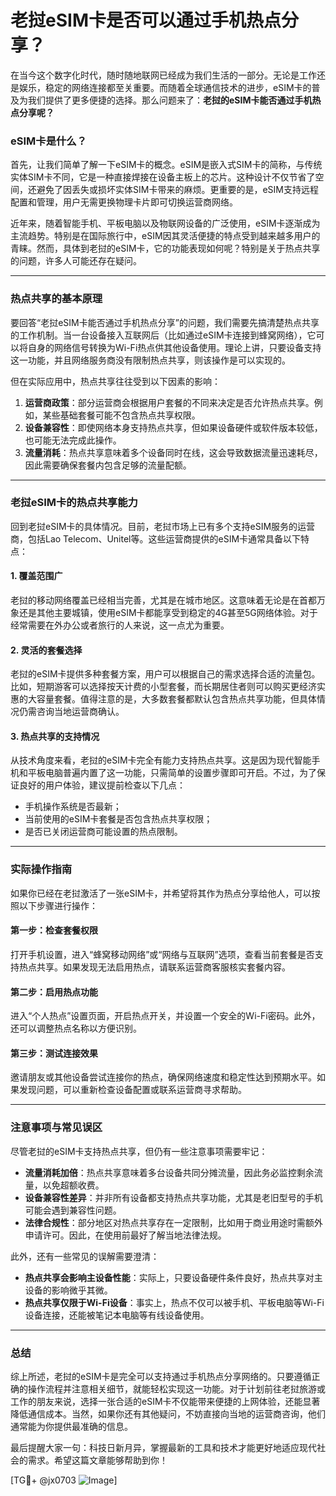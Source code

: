 # 老挝eSIM卡是否可以通过手机热点分享？

在当今这个数字化时代，随时随地联网已经成为我们生活的一部分。无论是工作还是娱乐，稳定的网络连接都至关重要。而随着全球通信技术的进步，eSIM卡的普及为我们提供了更多便捷的选择。那么问题来了：**老挝的eSIM卡能否通过手机热点分享呢？**

### eSIM卡是什么？
首先，让我们简单了解一下eSIM卡的概念。eSIM是嵌入式SIM卡的简称，与传统实体SIM卡不同，它是一种直接焊接在设备主板上的芯片。这种设计不仅节省了空间，还避免了因丢失或损坏实体SIM卡带来的麻烦。更重要的是，eSIM支持远程配置和管理，用户无需更换物理卡片即可切换运营商网络。

近年来，随着智能手机、平板电脑以及物联网设备的广泛使用，eSIM卡逐渐成为主流趋势。特别是在国际旅行中，eSIM因其灵活便捷的特点受到越来越多用户的青睐。然而，具体到老挝的eSIM卡，它的功能表现如何呢？特别是关于热点共享的问题，许多人可能还存在疑问。

---

### 热点共享的基本原理
要回答“老挝eSIM卡能否通过手机热点分享”的问题，我们需要先搞清楚热点共享的工作机制。当一台设备接入互联网后（比如通过eSIM卡连接到蜂窝网络），它可以将自身的网络信号转换为Wi-Fi热点供其他设备使用。理论上讲，只要设备支持这一功能，并且网络服务商没有限制热点共享，则该操作是可以实现的。

但在实际应用中，热点共享往往受到以下因素的影响：
1. **运营商政策**：部分运营商会根据用户套餐的不同来决定是否允许热点共享。例如，某些基础套餐可能不包含热点共享权限。
2. **设备兼容性**：即使网络本身支持热点共享，但如果设备硬件或软件版本较低，也可能无法完成此操作。
3. **流量消耗**：热点共享意味着多个设备同时在线，这会导致数据流量迅速耗尽，因此需要确保套餐内包含足够的流量配额。

---

### 老挝eSIM卡的热点共享能力
回到老挝eSIM卡的具体情况。目前，老挝市场上已有多个支持eSIM服务的运营商，包括Lao Telecom、Unitel等。这些运营商提供的eSIM卡通常具备以下特点：

#### 1. **覆盖范围广**
老挝的移动网络覆盖已经相当完善，尤其是在城市地区。这意味着无论是在首都万象还是其他主要城镇，使用eSIM卡都能享受到稳定的4G甚至5G网络体验。对于经常需要在外办公或者旅行的人来说，这一点尤为重要。

#### 2. **灵活的套餐选择**
老挝的eSIM卡提供多种套餐方案，用户可以根据自己的需求选择合适的流量包。比如，短期游客可以选择按天计费的小型套餐，而长期居住者则可以购买更经济实惠的大容量套餐。值得注意的是，大多数套餐都默认包含热点共享功能，但具体情况仍需咨询当地运营商确认。

#### 3. **热点共享的支持情况**
从技术角度来看，老挝的eSIM卡完全有能力支持热点共享。这是因为现代智能手机和平板电脑普遍内置了这一功能，只需简单的设置步骤即可开启。不过，为了保证良好的用户体验，建议提前检查以下几点：
- 手机操作系统是否最新；
- 当前使用的eSIM卡套餐是否包含热点共享权限；
- 是否已关闭运营商可能设置的热点限制。

---

### 实际操作指南
如果你已经在老挝激活了一张eSIM卡，并希望将其作为热点分享给他人，可以按照以下步骤进行操作：

#### 第一步：检查套餐权限
打开手机设置，进入“蜂窝移动网络”或“网络与互联网”选项，查看当前套餐是否支持热点共享。如果发现无法启用热点，请联系运营商客服核实套餐内容。

#### 第二步：启用热点功能
进入“个人热点”设置页面，开启热点开关，并设置一个安全的Wi-Fi密码。此外，还可以调整热点名称以方便识别。

#### 第三步：测试连接效果
邀请朋友或其他设备尝试连接你的热点，确保网络速度和稳定性达到预期水平。如果发现问题，可以重新检查设备配置或联系运营商寻求帮助。

---

### 注意事项与常见误区
尽管老挝的eSIM卡支持热点共享，但仍有一些注意事项需要牢记：
- **流量消耗加倍**：热点共享意味着多台设备共同分摊流量，因此务必监控剩余流量，以免超额收费。
- **设备兼容性差异**：并非所有设备都支持热点共享功能，尤其是老旧型号的手机可能会遇到兼容性问题。
- **法律合规性**：部分地区对热点共享存在一定限制，比如用于商业用途时需额外申请许可。因此，在使用前最好了解当地法律法规。

此外，还有一些常见的误解需要澄清：
- **热点共享会影响主设备性能**：实际上，只要设备硬件条件良好，热点共享对主设备的影响微乎其微。
- **热点共享仅限于Wi-Fi设备**：事实上，热点不仅可以被手机、平板电脑等Wi-Fi设备连接，还能被笔记本电脑等有线设备使用。

---

### 总结
综上所述，老挝的eSIM卡是完全可以支持通过手机热点分享网络的。只要遵循正确的操作流程并注意相关细节，就能轻松实现这一功能。对于计划前往老挝旅游或工作的朋友来说，选择一张合适的eSIM卡不仅能带来便捷的上网体验，还能显著降低通信成本。当然，如果你还有其他疑问，不妨直接向当地的运营商咨询，他们通常能为你提供最准确的信息。

最后提醒大家一句：科技日新月异，掌握最新的工具和技术才能更好地适应现代社会的需求。希望这篇文章能够帮助到你！

[TG💪+ @jx0703 ![Image](https://github.com/user-attachments/assets/dbca1d08-cadb-493c-b0ec-ad6f7a83f270)]